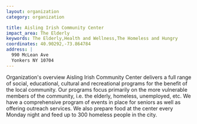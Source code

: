 ```yaml
---
layout: organization
category: organization

title: Aisling Irish Community Center
impact_area: The Elderly
keywords: The Elderly,Health and Wellness,The Homeless and Hungry
coordinates: 40.90292,-73.864784
address: |
  990 McLean Ave
  Yonkers NY 10704
---
```

Organization's overview
Aisling Irish Community Center delivers a full range of social, educational, cultural and recreational programs for the benefit of the local community. Our programs focus primarily on the more vulnerable members of the community, i.e. the elderly, homeless, unemployed, etc. We have a comprehensive program of events in place for seniors as well as offering outreach services. We also prepare food at the center every Monday night and feed up to 300 homeless people in the city.